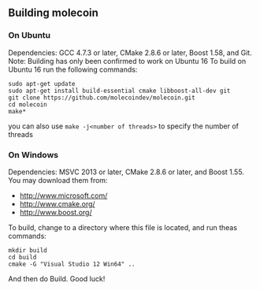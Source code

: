 ## Building molecoin

### On Ubuntu

Dependencies: GCC 4.7.3 or later, CMake 2.8.6 or later, Boost 1.58, and Git.
Note: Building has only been confirmed to work on Ubuntu 16
To build on Ubuntu 16 run the following commands:
```
sudo apt-get update
sudo apt-get install build-essential cmake libboost-all-dev git
git clone https://github.com/molecoindev/molecoin.git
cd molecoin
make*
```
you can also use ``make -j<number of threads>`` to specify the number of threads

### On Windows
Dependencies: MSVC 2013 or later, CMake 2.8.6 or later, and Boost 1.55. You may download them from:

* http://www.microsoft.com/
* http://www.cmake.org/
* http://www.boost.org/

To build, change to a directory where this file is located, and run theas commands: 
```
mkdir build
cd build
cmake -G "Visual Studio 12 Win64" ..
```

And then do Build.
Good luck!
